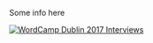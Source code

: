 Some info here


[![WordCamp Dublin 2017 Interviews](//img.youtube.com/vi/Y02WrgMtuvU/0.jpg)](//www.youtube.com/watch?v=Y02WrgMtuvU "WordCamp Dublin 2017 Interviews")